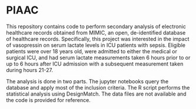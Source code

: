 # PIAAC
This repository contains code to perform secondary analysis of electronic healthcare records obtained from MIMIC, an open, de-identified database of healthcare records. Specifically, this project was interested in the impact of vasopressin on serum lactate levels in ICU patients with sepsis. Eligible patients were over 18 years old, were admitted to either the medical or surgical ICU, and had serum lactate measurements taken 6 hours prior to or up to 6 hours after ICU admission with a subsequent measurement taken during hours 21-27.

The analysis is done in two parts. The jupyter notebooks query the database and apply most of the inclusion criteria. The R script performs the statistical analysis using DesignMatch. The data files are not available and the code is provided for reference.
